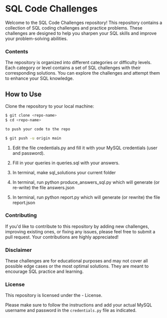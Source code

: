 # SQL Code Challenges

Welcome to the SQL Code Challenges repository! This repository contains a collection of SQL coding challenges and practice problems. These challenges are designed to help you sharpen your SQL skills and improve your problem-solving abilities.

### Contents

The repository is organized into different categories or difficulty levels. Each category or level contains a set of SQL challenges with their corresponding solutions. You can explore the challenges and attempt them to enhance your SQL knowledge.

## How to Use

Clone the repository to your local machine:

```sh
$ git clone <repo-name>
$ cd <repo-name>

to push your code to the repo

$ git push -u origin main

```

1. Edit the file credentials.py and fill it with your MySQL credentials (user
and password). 

2. Fill in your queries in queries.sql with your answers.

2. In terminal, make sql_solutions your current folder

3. In terminal, run python produce_answers_sql.py which will
generate (or re-write) the file answers.json

4. In terminal, run python report.py which will generate (or rewrite)
the file report.json



### Contributing
If you'd like to contribute to this repository by adding new challenges, improving existing ones, or fixing any issues, please feel free to submit a pull request. Your contributions are highly appreciated!

### Disclaimer
These challenges are for educational purposes and may not cover all possible edge cases or the most optimal solutions. They are meant to encourage SQL practice and learning.

### License
This repository is licensed under the - License.


Please make sure to follow the instructions and add your actual MySQL username and password in the `credentials.py` file as indicated.
